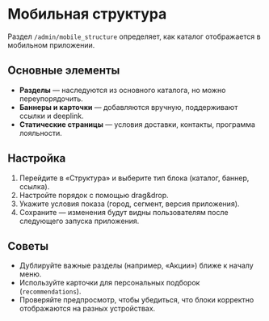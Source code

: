 # Мобильная структура

Раздел `/admin/mobile_structure` определяет, как каталог отображается в мобильном приложении.

## Основные элементы

- **Разделы** — наследуются из основного каталога, но можно переупорядочить.
- **Баннеры и карточки** — добавляются вручную, поддерживают ссылки и deeplink.
- **Статические страницы** — условия доставки, контакты, программа лояльности.

## Настройка

1. Перейдите в «Структура» и выберите тип блока (каталог, баннер, ссылка).
2. Настройте порядок с помощью drag&drop.
3. Укажите условия показа (город, сегмент, версия приложения).
4. Сохраните — изменения будут видны пользователям после следующего запуска приложения.

## Советы

- Дублируйте важные разделы (например, «Акции») ближе к началу меню.
- Используйте карточки для персональных подборок (`recommendations`).
- Проверяйте предпросмотр, чтобы убедиться, что блоки корректно отображаются на разных устройствах.

